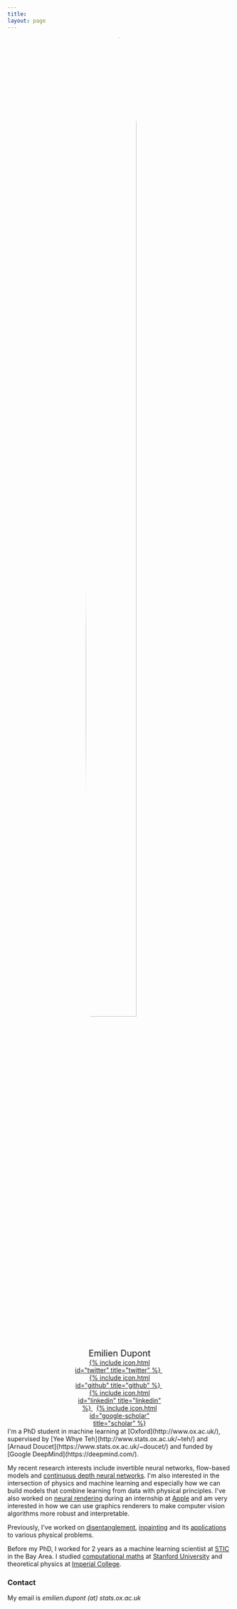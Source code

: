 ```yaml
---
title:
layout: page
---
```


<div style="margin: auto; width: 40%">
  <img src="{{ site.url }}/imgs/profile.jpg" style="display:block; margin-left:auto; margin-right:auto; border-radius:50%; width:75%;">

  <p style="text-align:center; margin-top:5%; margin-bottom:0%; font-size: 140%;">
    Emilien Dupont
  </p>
  <p style="text-align:center; margin:0%;">
    <a href="https://www.twitter.com/EPirmorad">
      {% include icon.html id="twitter" title="twitter" %}
    </a>
    &nbsp;
    <a href="https://github.com/perfan">
      {% include icon.html id="github" title="github" %}
    </a>
    &nbsp;
    <a href="https://linkedin.com/in/erfan-pirmorad">
      {% include icon.html id="linkedin" title="linkedin" %}
    </a>
    &nbsp;
    <a href="https://scholar.google.com/">
      {% include icon.html id="google-scholar" title="scholar" %}
    </a>
  </p>
</div>
<br style="line-height:10%;">
I'm a PhD student in machine learning at [Oxford](http://www.ox.ac.uk/), supervised by [Yee Whye Teh](http://www.stats.ox.ac.uk/~teh/) and [Arnaud Doucet](https://www.stats.ox.ac.uk/~doucet/) and funded by [Google DeepMind](https://deepmind.com/).

My recent research interests include invertible neural networks, flow-based models  and [continuous depth neural networks](https://arxiv.org/abs/1904.01681). I'm also interested in the intersection of physics and machine learning and especially how we can build models that combine learning from data with physical principles. I've also worked on [neural rendering](https://arxiv.org/abs/2006.07630) during an internship at [Apple](https://apple.com/) and am very interested in how we can use graphics renderers to make computer vision algorithms more robust and interpretable.

Previously, I've worked on [disentanglement](https://arxiv.org/abs/1804.00104), [inpainting](https://arxiv.org/abs/1802.03065) and its [applications](https://arxiv.org/abs/1810.03728) to various physical problems.

Before my PhD, I worked for 2 years as a machine learning scientist at [STIC](http://www.slb.com/about/rd/technology/stic.aspx) in the Bay Area. I studied [computational maths](https://icme.stanford.edu/) at [Stanford University](https://www.stanford.edu/) and theoretical physics at [Imperial College](https://www.imperial.ac.uk/).

### Contact

My email is _emilien.dupont (at) stats.ox.ac.uk_

